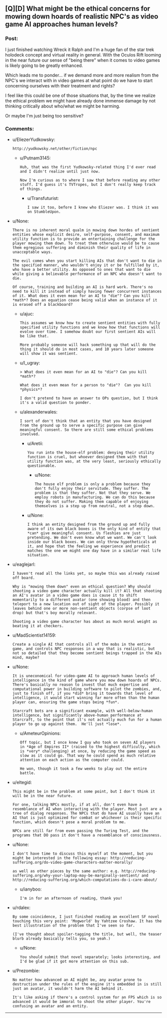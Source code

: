 ## [Q][D] What might be the ethical concerns for mowing down hoards of realistic NPC's as video game AI approaches human levels?

### Post:

I just finished watching Wreck it Ralph and I'm a huge fan of the star trek holodeck concept and virtual reality in general. With the Oculos Rift looming in the near future our sense of "being there" when it comes to video games is likely going to be greatly enhanced. 

Which leads me to ponder... if we demand more and more realism from the NPC's we interact with in video games at what point do we have to start concerning ourselves with their treatment and rights? 

I feel like this could be one of those situations that, by the time we realize the ethical problem we might have already done immense damage by not thinking critically about who/what we might be harming. 

Or maybe I'm just being too sensitive? 



### Comments:

- u/EliezerYudkowsky:
  ```
  http://yudkowsky.net/other/fiction/npc
  ```

  - u/Putnam3145:
    ```
    Huh, that was the first Yudkowsky-related thing I'd ever read and I didn't realize until just now.

    Now I'm curious as to where I saw that before reading any other stuff. I'd guess it's TVTropes, but I don't really keep track of things.
    ```

    - u/Transfuturist:
      ```
      I saw it too, before I knew who Eliezer was. I think it was on StumbleUpon.
      ```

- u/None:
  ```
  There is no inherent moral qualm in mowing down hordes of sentient entities whose explicit desire, self-purpose, consent, and maximum utility function is to provide an entertaining challenge for the player mowing them down. To treat them otherwise would be to cause them egregious suffering and diminish their quality of life in unacceptable ways.

  The evil comes when you start killing AIs that don't want to die in the specified manner, who wouldn't enjoy it or be fulfilled by it, who have a better utility. As opposed to ones that want to die while giving a believable performance of an NPC who doesn't want to die.

  Of course, training and building an AI is hard work. There's no need to kill it instead of simply having fewer concurrent instances of it. What does it even mean for an AI to "die"? Can you kill *math*? Does an equation cease being valid when an instance of it is erased off a blackboard?
  ```

  - u/ajuc:
    ```
    This assumes we know how to create sentient entities with fully specified utility functions and we know how that functions will evolve over time. I somehow doubt our first sentient AIs will be like that.

    More probably someone will hack something up that will do the thing it should do in most cases, and 10 years later someone will show it was sentient.
    ```

  - u/l_ugray:
    ```
    > What does it even mean for an AI to "die"? Can you kill *math*?

    What does it even mean for a person to "die"?  Can you kill *physics*?

    I don't pretend to have an answer to OPs question, but I think it's a valid question to ponder.
    ```

  - u/alexanderwales:
    ```
    I sort of don't think that an entity that you have designed from the ground up to serve a specific purpose can give meaningful consent. So there are still some ethical problems involved.
    ```

    - u/Aretii:
      ```
      You run into the house-elf problem: denying their utility function is cruel, but whoever designed them with that utility function was, at the very least, seriously ethically questionable.
      ```

      - u/None:
        ```
        The house elf problem is only a problem because they don't fully enjoy their servitude. They suffer. The problem is that they suffer. Not that they serve. We employ robots in manufacturing. We can do this because they do not suffer. Making them capable of enjoying themselves is a step up from neutral, not a step down.
        ```

    - u/None:
      ```
      I think an entity designed from the ground up and fully aware of its own black boxes is the only kind of entity that *can* give meaningful consent. Us fleshies are just pretending. We don't even know what we want. We can't look inside our black boxes. We can only throw hypotheticals at it, and hope that the feeling we experience and predict matches the one we might one day have in a similar real life situation.
      ```

- u/eaglejarl:
  ```
  I haven't read all the links yet, so maybe this was already raised off board. 

  Why is "mowing them down" even an ethical question? Why should shooting a video game character actually kill it? All that shooting an AI's avatar in a video game does is cause it to shift momentarily to a different avatar (one showing blood) and then teleport to a new location out of sight of the player. Possibly it leaves behind one or more non-sentient objects (corpse of loot drop) but that's boy morally relevant. 

  Shooting a video game character has about as much moral weight as beating it at checkers.
  ```

- u/MadScientist14159:
  ```
  Create a single AI that controls all of the mobs in the entire game, and controls NPC responses in a way that is realistic, but not so detailed that they become sentient beings trapped in the AIs mind, maybe?
  ```

- u/None:
  ```
  It is uneconomical for video-game AI to approach human levels of intelligence in the kind of game where you mow down hoards of NPCs.  There's basically no reason to invest that much expertise and computational power in building software to pilot the zombies, and, just to finish off, if you *did* bring it towards that level of intelligence, it would start winning far more often than the human player can, ensuring the game stops being *fun*.

  Starcraft bots are a significant example, with well-below-human intelligence, but significantly above-human performance at Starcraft, to the point that it's not actually much fun for a human player to go up against them.  He'll just *lose*.
  ```

  - u/AmeteurOpinions:
    ```
    Off topic, but I once knew I guy who took on seven AI players in *Age of Empires II* (raised to the highest difficulty, which is *very* challenging) at once, by reducing the game speed as slow as it could go. That way he could spend as much relative attention on each action as the computer could.

    He won, though it took a few weeks to play out the entire battle.
    ```

- u/eltegid:
  ```
  This might be in the problem at some point, but I don't think it will be in the near future. 

  For one, talking NPCs mostly, if at all, don't even have a resemblance of AI when interacting with the player. Most just are a tree of dialog responses. The NPCs that do have AI usually have an AI that is just optimized for combat or whichever is their specific function, which doesn't pose a moral problem to me.

  NPCs are still far from even passing the Turing Test, and the programs that DO pass it don't have a resemblance of consciousness.
  ```

- u/None:
  ```
  I don't have time to discuss this myself at the moment, but you might be interested in the following essay: http://reducing-suffering.org/do-video-game-characters-matter-morally/ 

  as well as other pieces by the same author: e.g. http://reducing-suffering.org/why-your-laptop-may-be-marginally-sentient/ and http://reducing-suffering.org/which-computations-do-i-care-about/
  ```

  - u/ianyboo:
    ```
    I'm in for an afternoon of reading, thank you!
    ```

- u/rdalex:
  ```
  By some coincidence, I just finished reading an excellent SF novel touching this very point: 'Mogworld' by Yahtzee Croshaw. It has the best illustration of the problem that I've seen so far.

  (I've thought about spoiler-tagging the title, but well, the teaser blurb already basically tells you, so yeah.)
  ```

  - u/None:
    ```
    You should submit that novel separately; looks interesting, and I'd be glad if it got more attention on this sub.
    ```

- u/Prezombie:
  ```
  No matter how advanced an AI might be, any avatar prone to destruction under the rules of the engine it's embedded in is still just an avatar, it wouldn't harm the AI behind it.

  It's like asking if there's a control system for an FPS which is so advanced it would be immoral to shoot the other player. You're confusing an avatar and an entity.
  ```

---

